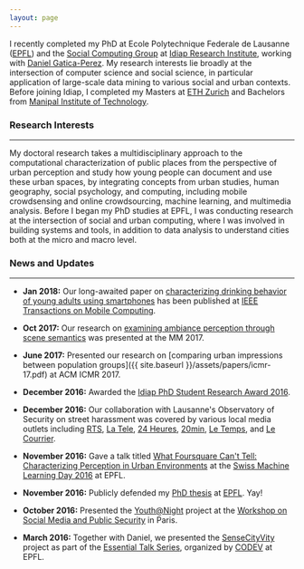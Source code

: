 ```yaml
---
layout: page
---
```

I recently completed my PhD at Ecole Polytechnique Federale de Lausanne ([EPFL](http://www.epfl.ch)) and the [Social Computing Group](http://www.idiap.ch/~gatica/research-team.html) at [Idiap Research Institute](http://www.idiap.ch), working with [Daniel Gatica-Perez](http://www.idiap.ch/~gatica/). My research interests lie broadly at the intersection of computer science and social science, in particular application of large-scale data mining to various social and urban contexts. Before joining Idiap, I completed my Masters at [ETH Zurich](https://www.ethz.ch/en.html) and Bachelors from [Manipal Institute of Technology](http://manipal.edu/mit.html).

### Research Interests
------
My doctoral research takes a multidisciplinary approach to the computational characterization of public places from the perspective of urban perception and study how young people can document and use these urban spaces, by integrating concepts from urban studies, human geography, social psychology, and computing, including mobile crowdsensing and online crowdsourcing, machine learning, and multimedia analysis. Before I began my PhD studies at EPFL, I was conducting research at the intersection of social and urban computing, where I was involved in building systems and tools, in addition to data analysis to understand cities both at the micro and macro level.

### News and Updates
------
+ **Jan 2018:** Our long-awaited paper on [characterizing drinking behavior of young adults using smartphones](http://www.idiap.ch/~gatica/publications/SantaniDoLabhartLandoltKunstcheGatica-tmc18.pdf) has been published at [IEEE Transactions on Mobile Computing](http://ieeexplore.ieee.org/document/8268647/?reload=true).

+ **Oct 2017:** Our research on [examining ambiance perception through scene semantics](http://www.idiap.ch/~gatica/publications/BenkheddaSantaniGatica-mm17.pdf) was presented at the MM 2017.

+ **June 2017:** Presented our research on [comparing urban impressions between population groups]({{ site.baseurl }}/assets/papers/icmr-17.pdf) at ACM ICMR 2017.

+ **December 2016:** Awarded the [Idiap PhD Student Research Award 2016](http://www.idiap.ch/en/scientific-research/awards/previous/2016-idiap-awards).

+ **December 2016:** Our collaboration with Lausanne's Observatory of Security on street harassment was covered by various local media outlets including [RTS](https://www.rts.ch/info/regions/vaud/8252823-lausanne-veut-agir-contre-le-phenomene-du-harcelement-de-rue.html), [La Tele](http://www.latele.ch/play?i=l-actu-lausanne-reconnait-le-harcelement-de-rue-et-veut-changer-19-12-2016-1800), [24 Heures](http://www.24heures.ch/vaud-regions/lausanne-lutter-harcelement-rue/story/11980914), [20min](http://www.20min.ch/ro/news/vaud/story/Le-harcelement-de-rue-est-une-realite-a-Lausanne-19043945), [Le Temps](https://www.letemps.ch/suisse/2016/12/19/72-jeunes-lausannoises-se-disent-harcelees-rue), and [Le Courrier](http://www.lecourrier.ch/145224/lausanne_veut_agir_contre_le_harcelement_de_rue).

+ **November 2016:** Gave a talk titled [What Foursquare Can't Tell: Characterizing Perception in Urban Environments](https://www.idiap.ch/workshop/smld2016/front-page#talk9) at the [Swiss Machine Learning Day 2016](https://www.idiap.ch/workshop/smld2016/front-page) at EPFL.

+ **November 2016:** Publicly defended my [PhD thesis](https://infoscience.epfl.ch/record/222870) at [EPFL](http://memento.epfl.ch/event/computational-analysis-of-urban-places-using-mob-2/). Yay!

+ **October 2016:** Presented the [Youth@Night](https://www.youth-night.ch/) project at the [Workshop on Social Media and Public Security](https://efus.eu/en/topics/tools-and-methods/technologies/efus/11606/) in Paris.

<!-- + **July 2016:** Our paper describing the mobile crowdsensing study to examine the nightlife patterns of youth populations in Switzerland, titled [The Night is Young: Urban Crowdsourcing of Nightlife Patterns]({{ site.baseurl }}/assets/papers/ubicomp-16.pdf) has been accepted to [UbiComp 2016](http://ubicomp.org/ubicomp2016/). See you in Heidelberg! -->

<!-- + **July 2016:** Our paper describing the automatic inference of human impressions for indoor place ambiance using deep learning, titled [InnerView: Learning Place Ambiance from Social Media Images]({{ site.baseurl }}/assets/papers/acm-mm-16.pdf) has been accepted to [ACM MM 2016](http://www.acmmm.org/2016/). See you in Amsterdam! -->

+ **March 2016:** Together with Daniel, we presented the [SenseCityVity](http://www.idiap.ch/project/sensecityvity/) project as part of the [Essential Talk Series](http://actu.epfl.ch/news/sensecityvitymobile-crowdsourcingurban-perceptionc/), organized by [CODEV](http://cooperation.epfl.ch/) at EPFL.

